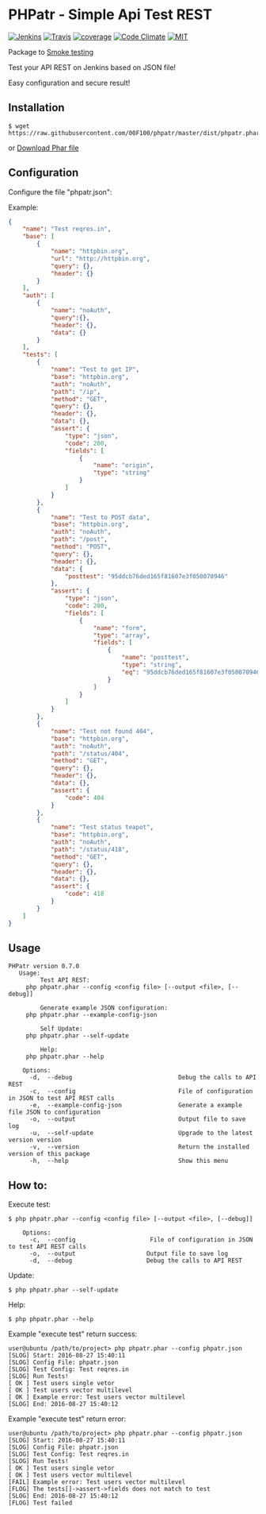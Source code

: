 
PHPatr - Simple Api Test REST
========================================

[![Jenkins](https://img.shields.io/badge/build%20Jenkins-passing-brightgreen.svg)](https://codeclimate.com/github/00F100/phpatr) [![Travis](https://img.shields.io/travis/00F100/phpatr.svg?maxAge=2592000)]() [![coverage](https://img.shields.io/codecov/c/github/00F100/phpatr.svg)](https://codecov.io/gh/00F100/phpatr) [![Code Climate](https://img.shields.io/codeclimate/github/00F100/phpatr.svg)](https://codeclimate.com/github/00F100/phpatr) [![MIT](https://img.shields.io/dub/l/vibe-d.svg?maxAge=2592000)](https://codeclimate.com/github/00F100/phpatr) 


Package to [Smoke testing](https://en.wikipedia.org/wiki/Smoke_testing_(software))

Test your API REST on Jenkins based on JSON file!

Easy configuration and secure result!

Installation
--------------------

```
$ wget https://raw.githubusercontent.com/00F100/phpatr/master/dist/phpatr.phar
```
or
[Download Phar file](https://raw.githubusercontent.com/00F100/phpatr/master/dist/phpatr.phar)

Configuration
--------------------

Configure the file "phpatr.json":

Example:

```json
{
    "name": "Test reqres.in",
    "base": [
        {
            "name": "httpbin.org",
            "url": "http://httpbin.org",
            "query": {},
            "header": {}
        }
    ],
    "auth": [
        {
            "name": "noAuth",
            "query":{},
            "header": {},
            "data": {}
        }
    ],
    "tests": [
        {
            "name": "Test to get IP",
            "base": "httpbin.org",
            "auth": "noAuth",
            "path": "/ip",
            "method": "GET",
            "query": {},
            "header": {},
            "data": {},
            "assert": {
                "type": "json",
                "code": 200,
                "fields": [
                    {
                        "name": "origin",
                        "type": "string"
                    }
                ]
            }
        },
        {
            "name": "Test to POST data",
            "base": "httpbin.org",
            "auth": "noAuth",
            "path": "/post",
            "method": "POST",
            "query": {},
            "header": {},
            "data": {
                "posttest": "95ddcb76ded165f81607e3f050070946"
            },
            "assert": {
                "type": "json",
                "code": 200,
                "fields": [
                    {
                        "name": "form",
                        "type": "array",
                        "fields": [
                            {
                                "name": "posttest",
                                "type": "string",
                                "eq": "95ddcb76ded165f81607e3f050070946"
                            }
                        ]
                    }
                ]
            }
        },
        {
            "name": "Test not found 404",
            "base": "httpbin.org",
            "auth": "noAuth",
            "path": "/status/404",
            "method": "GET",
            "query": {},
            "header": {},
            "data": {},
            "assert": {
                "code": 404
            }
        },
        {
            "name": "Test status teapot",
            "base": "httpbin.org",
            "auth": "noAuth",
            "path": "/status/418",
            "method": "GET",
            "query": {},
            "header": {},
            "data": {},
            "assert": {
                "code": 418
            }
        }
    ]
}
```

Usage
--------------------

```
PHPatr version 0.7.0
   Usage:
         Test API REST: 
	 php phpatr.phar --config <config file> [--output <file>, [--debug]]  

         Generate example JSON configuration: 
	 php phpatr.phar --example-config-json  

         Self Update: 
	 php phpatr.phar --self-update  

         Help: 
	 php phpatr.phar --help  

	Options:
	  -d,  --debug                    			Debug the calls to API REST  
	  -c,  --config                     		File of configuration in JSON to test API REST calls  
	  -e,  --example-config-json         		Generate a example file JSON to configuration  
	  -o,  --output                     		Output file to save log  
	  -u,  --self-update                		Upgrade to the latest version version  
	  -v,  --version                    		Return the installed version of this package  
	  -h,  --help                      			Show this menu  
```

How to:
--------------------

Execute test:

```
$ php phpatr.phar --config <config file> [--output <file>, [--debug]]

	Options:
	  -c,  --config                     File of configuration in JSON to test API REST calls  
	  -o,  --output                    Output file to save log
	  -d,  --debug                     Debug the calls to API REST   
```

Update:

```
$ php phpatr.phar --self-update
```

Help:

```
$ php phpatr.phar --help
```

Example "execute test" return success:

```
user@ubuntu /path/to/project> php phpatr.phar --config phpatr.json
[SLOG] Start: 2016-08-27 15:40:11 
[SLOG] Config File: phpatr.json 
[SLOG] Test Config: Test reqres.in 
[SLOG] Run Tests! 
[ OK ] Test users single vetor 
[ OK ] Test users vector multilevel 
[ OK ] Example error: Test users vector multilevel 
[SLOG] End: 2016-08-27 15:40:12 

```

Example "execute test" return error:

```
user@ubuntu /path/to/project> php phpatr.phar --config phpatr.json
[SLOG] Start: 2016-08-27 15:40:11 
[SLOG] Config File: phpatr.json 
[SLOG] Test Config: Test reqres.in 
[SLOG] Run Tests! 
[ OK ] Test users single vetor 
[ OK ] Test users vector multilevel 
[FAIL] Example error: Test users vector multilevel 
[FLOG] The tests[]->assert->fields does not match to test 
[SLOG] End: 2016-08-27 15:40:12 
[FLOG] Test failed
```
